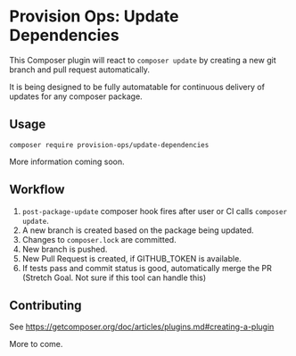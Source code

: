 # Provision Ops: Update Dependencies

This Composer plugin will react to `composer update` by creating a new git 
branch and pull request automatically.

It is being designed to be fully automatable for continuous delivery 
of updates for any composer package.

## Usage


    composer require provision-ops/update-dependencies
    
More information coming soon.

## Workflow

1. `post-package-update` composer hook fires after user or CI calls `composer update`.
2. A new branch is created based on the package being updated. 
3. Changes to `composer.lock` are committed.
4. New branch is pushed.
5. New Pull Request is created, if GITHUB_TOKEN is available.
6. If tests pass and commit status is good, automatically merge the PR
   (Stretch Goal. Not sure if this tool can handle this)
   
## Contributing

See https://getcomposer.org/doc/articles/plugins.md#creating-a-plugin

More to come.